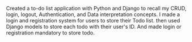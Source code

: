 Created a to-do list application with Python and Django to recall my CRUD, login, logout, Authentication, and Data interpretation concepts.
I made a login and registration system for users to store their Todo list.
then used Django models to store each todo with their user's ID.
And made login or registration mandatory to store todo.

